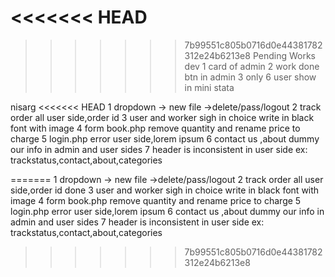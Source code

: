 <<<<<<< HEAD
=======

>>>>>>> 7b99551c805b0716d0e44381782312e24b6213e8
Pending Works
dev 
 1 card of admin
 2 work done btn in admin
 3 only 6 user show in mini stata   
 
nisarg
<<<<<<< HEAD
   1  dropdown -> new file ->delete/pass/logout
   2  track order all user side,order id
   3  user and worker sigh in choice write in black font with image
   4  form book.php remove quantity and rename price to charge
   5  login.php error user side,lorem ipsum
   6  contact us ,about dummy our info in admin and user sides
   7  header is inconsistent in user side ex: trackstatus,contact,about,categories
 
=======
            1  dropdown -> new file ->delete/pass/logout
            2  track order all user side,order id
   done     3  user and worker sigh in choice write in black font with image
            4  form book.php remove quantity and rename price to charge
            5  login.php error user side,lorem ipsum
            6  contact us ,about dummy our info in admin and user sides
            7  header is inconsistent in user side ex: trackstatus,contact,about,categories
         
>>>>>>> 7b99551c805b0716d0e44381782312e24b6213e8
